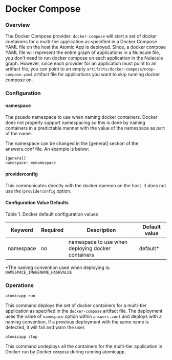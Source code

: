 # Docker Compose

### Overview

The Docker Compose provider: ``docker-compose``
will start a set of docker containers for a multi-tier application as
specified in a Docker Compose YAML file on the host the Atomic App is
deployed. Since, a docker compose YAML file will represent
the entire graph of applications in a Nulecule file, you don't need to run
docker compose on each application in the Nulecule graph. However, since
each provider for an application must point to an artifact file, you can
point to an empty ``artifacts/docker-compose/noop-compose.yaml`` artifact
file for applications you want to skip running docker compose on.

### Configuration

#### namespace

The psuedo namespace to use when naming docker containers. Docker does not properly support namespacing so this is done by naming containers in a predictable manner with the value of the namespace as part of the name.

The namespace can be changed in the [general] section of the answers.conf file. An example is below:

```
[general]
namespace: mynamespace
```

#### providerconfig
This communicates directly with the docker daemon on the host. It does not use the i``providerconfig`` option.


#### Configuration Value Defaults

Table 1. Docker default configuration values

Keyword  | Required | Description                                           | Default value
---------|----------|-------------------------------------------------------|--------------
namespace|   no     |   namespace to use when deploying docker containers   | default\*

\*The naming convention used when deploying is: `NAMESPACE_IMAGENAME_HASHVALUE`


### Operations

```
atomicapp run
```

This command deploys the set of docker containers for a multi-tier application
as specified in the ``docker-compose`` artifact file. The deployment uses
the value of `namespace` option within `answers.conf` and deploys with
a naming convention. If a previous deployment with the same name is detected,
it will fail and warn the user.

```
atomicapp stop
```

This command undeploys all the containers for the multi-tier application
in Docker run by Docker ``compose`` during running atomicapp.

